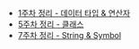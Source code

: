 - [1주차 정리 - 데이터 타입 & 연산자](./1주차/README.md)
- [5주차 정리 - 클래스](./5주차/README.md)
- [7주차 정리 - String & Symbol](./7주차/README.md)
